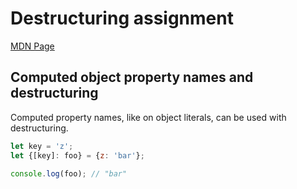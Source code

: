 # Destructuring assignment

[MDN Page](https://developer.mozilla.org/en-US/docs/Web/JavaScript/Reference/Operators/Destructuring_assignment)

## Computed object property names and destructuring
Computed property names, like on object literals, can be used with destructuring.

```js
let key = 'z';
let {[key]: foo} = {z: 'bar'};

console.log(foo); // "bar"
```
